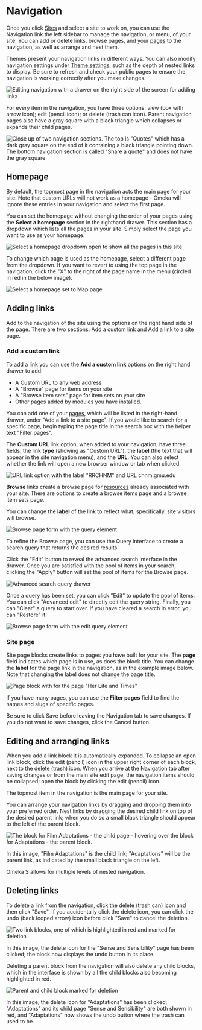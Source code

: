 # Navigation

Once you click [Sites](../sites/index.md) and select a site to work on, you can use the Navigation link the left sidebar to manage the navigation, or menu, of your site. You can add or delete links, browse pages, and your [pages](../sites/site_pages.md) to the navigation, as well as arrange and nest them. 

Themes present your navigation links in different ways. You can also modify navigation settings under [Theme settings](../sites/site_theme.md#theme-settings), such as the depth of nested links to display. Be sure to refresh and check your public pages to ensure the navigation is working correctly after you make changes.

![Editing navigation with a drawer on the right side of the screen for adding links](../sites/sitesfiles/sitenav_main.png)

For every item in the navigation, you have three options: view (box with arrow icon); edit (pencil icon); or delete (trash can icon). Parent navigation pages also have a gray square with a black triangle which collapses or expands their child pages.

![Close up of two navigation sections. The top is "Quotes" which has a dark gray square on the end of it containing a black triangle pointing down. The bottom navigation section is called "Share a quote" and does not have the gray square](../sites/sitesfiles/sitenav_detail.png)

## Homepage
By default, the topmost page in the navigation acts the main page for your site. Note that custom URLs will not work as a homepage - Omeka will ignore these entries in your navigation and select the first page.

You can set the homepage without changing the order of your pages using the **Select a homepage** section in the righthand drawer. This section has a dropdown which lists all the pages in your site. Simply select the page you want to use as your homepage.

![Select a homepage dropdown open to show all the pages in this site](../sites/sitesfiles/sitenav_homeselect.png)

To change which page is used as the homepage, select a different page from the dropdown. If you want to revert to using the top page in the navigation, click the "X" to the right of the page name in the menu (circled in red in the below image).

![Select a homepage set to Map page](../sites/sitesfiles/sitenav_homedel.png)

## Adding links
Add to the navigation of the site using the options on the right hand side of the page. There are two sections: Add a custom link and Add a link to a site page.

### Add a custom link
To add a link you can use the **Add a custom link** options on the right hand drawer to add:

* A Custom URL to any web address
* A "Browse" page for items on your site
* A "Browse item sets" page for item sets on your site
* Other pages added by modules you have installed.

You can add one of your [pages](../sites/site_pages.md), which will be listed in the right-hand drawer, under "Add a link to a site page". If you would like to search for a specific page, begin typing the page title in the search box with the helper text "Filter pages".

The **Custom URL** link option, when added to your navigation, have three fields: the link **type** (showing as "Custom URL"), the **label** (the text that will appear in the site navigation menu), and the **URL**. You can also select whether the link will open a new browser window or tab when clicked.

![URL link option with the label "RRCHNM" and URL chnm.gmu.edu](../sites/sitesfiles/sitenav_url.png)

**Browse** links create a browse page for [resources](../sites/site_resources.md) already associated with your site. There are options to create a browse items page and a browse item sets page.  

You can change the **label** of the link to reflect what, specifically, site visitors will browse. 

![Browse page form with the query element](../sites/sitesfiles/sitenav_query.png)

To refine the Browse page, you can use the Query interface to create a search query that returns the desired results. 

Click the "Edit" button to reveal the advanced search interface in the drawer. Once you are satisfied with the pool of items in your search, clicking the "Apply" button will set the pool of items for the Browse page.

![Advanced search query drawer](../sites/sitesfiles/sitenav_query_search.png)

Once a query has been set, you can click "Edit" to update the pool of items. You can click "Advanced edit" to directly edit the query string. Finally, you can "Clear" a query to start over. If you have cleared a search in error, you can "Restore" it. 

![Browse page form with the edit query element](../sites/sitesfiles/sitenav_query_update.png)

### Site page
Site page blocks create links to pages you have built for your site. The **page** field indicates which page is in use, as does the block title. You can change the **label** for the page link in the navigation, as in the example image below. Note that changing the label does not change the page title. 

![Page block with for the page "Her Life and Times"](../sites/sitesfiles/sitenav_pages.png)

If you have many pages, you can use the **Filter pages** field to find the names and slugs of specific pages.

Be sure to click Save before leaving the Navigation tab to save changes. If you do not want to save changes, click the Cancel button.

## Editing and arranging links
When you add a link block it is automatically expanded. To collapse an open link block, click the edit (pencil) icon in the  upper right corner of each block, next to the delete (trash) icon. When you arrive at the Navigation tab after saving changes or from the main site edit page, the navigation items should be collapsed; open the block by clicking the edit (pencil) icon.

The topmost item in the navigation is the main page for your site.

You can arrange your navigation links by dragging and dropping them into your preferred order. Nest links by dragging the desired child link on top of the desired parent link; when you do so a small black triangle should appear to the left of the parent block.

![The block for Film Adaptations - the child page - hovering over the block for Adaptations - the parent block.](../sites/sitesfiles/sitenav_drop.png) 

In this image, "Film Adaptations" is the child link; "Adaptations" will be the parent link, as indicated by the small black triangle on the left.

Omeka S allows for multiple levels of nested navigation.

## Deleting links
To delete a link from the navigation, click the delete (trash can) icon and then click "Save". If you accidentally click the delete icon, you can click the undo (back looped arrow) icon before click "Save" to cancel the deletion.

![Two link blocks, one of which is highlighted in red and marked for deletion](../sites/sitesfiles/sitenav_del.png) 

In this image, the delete icon for the "Sense and Sensibility" page has been clicked; the block now displays the undo button in its place.

Deleting a parent block from the navigation will also delete any child blocks, which in the interface is shown by all the child blocks also becoming highlighted in red. 

![Parent and child block marked for deletion](../sites/sitesfiles/sitenav_del2.png) 

In this image, the delete icon for "Adaptations" has been clicked; "Adaptations" and its child page "Sense and Sensibility" are both shown in red, and "Adaptations" now shows the undo button where the trash can used to be. 
